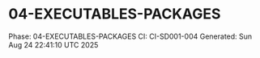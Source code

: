 # 04-EXECUTABLES-PACKAGES
Phase: 04-EXECUTABLES-PACKAGES
CI: CI-SD001-004
Generated: Sun Aug 24 22:41:10 UTC 2025
